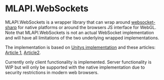# MLAPI.WebSockets
MLAPI.WebSockets is a wrapper library that can wrap around [websocket-sharp](https://github.com/sta/websocket-sharp) for native platforms or around the browsers JS interface for WebGL. Note that MLAPI.WebSockets is not an actual WebSocket implementation and will have all limitations of the two underlying wrapped implementations.

The implementation is based on [Unitys implementation](https://www.assetstore.unity3d.com/en/#!/content/38367e) and these articles: [Article 1](https://docs.unity3d.com/Manual/webgl-networking.html), [Article2](https://docs.unity3d.com/Manual/webgl-interactingwithbrowserscripting.html).

Currently only client functionality is implemented. Server functionality is WIP but will only be supported with the native implementation due to security restrictions in modern web browsers.